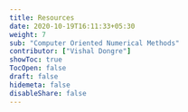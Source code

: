 ```yaml
---
title: Resources
date: 2020-10-19T16:11:33+05:30
weight: 7
sub: "Computer Oriented Numerical Methods"
contributor: ["Vishal Dongre"]
showToc: true
TocOpen: false
draft: false
hidemeta: false
disableShare: false
---
```

